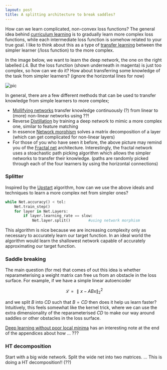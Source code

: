 ```yaml
---
layout: post
title: A splitting architecture to break saddles?
---
```


How can we learn complicated, non-convex loss functions? The general idea behind [curriculum learning]() is to gradually learn more complex loss functions, while each intermediate loss function is somehow related to your true goal. I like to think about this as a type of [transfer learning]() between the simpler learner (/loss function) to the more complex.

In the image below, we want to learn the deep network, the one on the right labelled $L4$. But the loss function (shown underneath in magenta) is just too complex, so how can we do it? How about transferring some knowledge of the task from simpler learners? (ignore the horizontal lines for now)

![pic]({{site.baseurl}}\images/Curriculum.png)

In general, there are a few different methods that can be used to transfer knowledge from simple learners to more complex;

* [Mollifying networks](https://arxiv.org/abs/1608.04980) transfer knowledge continuously (?) from linear to (more) non-linear networks using ??!
* Reverse [Distillation](https://arxiv.org/abs/1503.02531) by training a deep network to mimic a more complex one, similar to feature matching
* In essence [Network morphism](https://arxiv.org/abs/1603.01670) solves a matrix decomposition of a layer (which can get complicated for non-linear layers)
* For those of you who have seen it before, the above picture may remind you of the [Fractal net](https://arxiv.org/abs/1605.07648) architecture. Interestingly, the fractal network uses a stoachastic path picking algorithm which allows the simpler networks to transfer their knowledge. (paths are randomly picked through each of the four learners by using the horizontal connections)


### Splitter

Inspired by the [Upstart](http://www.mitpressjournals.org/doi/abs/10.1162/neco.1990.2.2.198?journalCode=neco#.V-9IzZN96zY) algorithm, how can we use the above ideals and techniques to learn a more complex net from simpler ones?


```python
while Net.accuracy() < tol:
    Net.train_step()
    for layer in Net.Layers:
        if layer.learning_rate == slow:
            Net.layer.split()        #using network morphism
```

This algorithm is nice because we are increasing complexity only as necessary to accurately learn our target function. In an ideal world the algorithm would learn the shallowest network capable of accurately approximating our target function.


### Saddle breaking

The main question (for me) that comes of out this idea is whether reparameterising a weight matrix can free us from an obstacle in the loss surface. For example, if we have a simple linear autoencoder

$$\mathcal L = \parallel x - ABx\parallel_2^2$$

and we split $B$ into $CD$ such that $B = CD$ then does it help us learn faster? Intuitively, this feels somewhat like the kernel trick, where we can use the extra dimensionality of the reparameterised $CD$ to make our way around saddles or other obstacles in the loss surface.

[Deep learning without poor local minima](https://arxiv.org/abs/1605.07110) has an interesting note at the end of the appendices about how … ???


### HT decomposition

Start with a big wide network. Split the wide net into two matrices. ... This is doing a HT decomposition!! (??)
